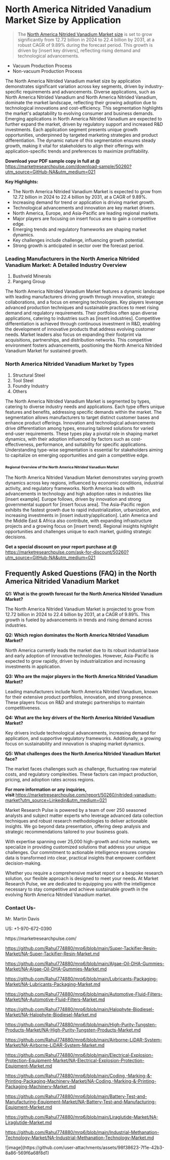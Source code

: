 <h1>North America Nitrided Vanadium Market&nbsp;Size by Application</h1><blockquote><p>The <a href="https://marketresearchpulse.com/download-sample/50260?utm_source=GitHub-NA&amp;utm_medium=021">North America Nitrided Vanadium Market size</a> is set to grow significantly from 12.72 billion in 2024 to 22.4 billion by 2031, at a robust CAGR of 9.89% during the forecast period. This growth is driven by [insert key drivers], reflecting rising demand and technological advancements.</p></blockquote><ul><li>Vacuum Production Process<li> Non-vacuum Production Process</li></ul><p>The North America Nitrided Vanadium market size by application demonstrates significant variation across key segments, driven by industry-specific requirements and advancements. Diverse applications, such as North America Nitrided Vanadium and North America Nitrided Vanadium, dominate the market landscape, reflecting their growing adoption due to technological innovations and cost-efficiency. This segmentation highlights the market's adaptability to evolving consumer and business demands. Emerging applications in North America Nitrided Vanadium are expected to further expand the market, driven by regulatory support and increased R&D investments. Each application segment presents unique growth opportunities, underpinned by targeted marketing strategies and product differentiation. The dynamic nature of this segmentation ensures steady growth, making it vital for stakeholders to align their offerings with application-specific trends and preferences to maximize profitability.</p><p><strong>Download your PDF sample copy in full at @ </strong><a href="https://marketresearchpulse.com/download-sample/50260?utm_source=GitHub-NA&amp;utm_medium=021">https://marketresearchpulse.com/download-sample/50260?utm_source=GitHub-NA&amp;utm_medium=021</a></p><p><strong>Key Highlights: </strong></p><ul><li>The North America Nitrided Vanadium Market is expected to grow from 12.72 billion in 2024 to 22.4 billion by 2031, at a CAGR of 9.89%.</li><li>Increasing demand for trend or application is driving market growth.</li><li>Technological advancements and innovation are key market drivers.</li><li>North America, Europe, and Asia-Pacific are leading regional markets.</li><li>Major players are focusing on insert focus area to gain a competitive edge.</li><li>Emerging trends and regulatory frameworks are shaping market dynamics.</li><li>Key challenges include challenge, influencing growth potential.</li><li>Strong growth is anticipated in sector over the forecast period.</li></ul><h3>Leading Manufacturers in the North America Nitrided Vanadium Market: A Detailed Industry Overview</h3><ol><li>Bushveld Minerals</li><li>Pangang Group</li></ol><div class="flex max-w-full flex-col flex-grow"><div class="min-h-8 text-message flex w-full flex-col items-end gap-2 whitespace-normal break-words [.text-message+&amp;]:mt-5" dir="auto" data-message-author-role="assistant" data-message-id="fd8432e4-4910-450d-b182-61b7bfb0a01f" data-message-model-slug="gpt-4o"><div class="flex w-full flex-col gap-1 empty:hidden first:pt-[3px]"><div class="markdown prose w-full break-words dark:prose-invert light"><p>The North America Nitrided Vanadium Market features a dynamic landscape with leading manufacturers driving growth through innovation, strategic collaborations, and a focus on emerging technologies. Key players leverage advanced production techniques and sustainable practices to meet rising demand and regulatory requirements. Their portfolios often span diverse applications, catering to industries such as [insert industries]. Competitive differentiation is achieved through continuous investment in R&amp;D, enabling the development of innovative products that address evolving customer needs. Market leaders also focus on expanding their footprint via acquisitions, partnerships, and distribution networks. This competitive environment fosters advancements, positioning the North America Nitrided Vanadium Market for sustained growth.</p></div></div></div></div><h3>North America Nitrided Vanadium Market by Types</h3><ol><li>Structural Steel<li> Tool Steel<li> Foundry Industry<li> Others</li></ol><div class="flex max-w-full flex-col flex-grow"><div class="min-h-8 text-message flex w-full flex-col items-end gap-2 whitespace-normal break-words [.text-message+&amp;]:mt-5" dir="auto" data-message-author-role="assistant" data-message-id="084470be-0bb7-4664-bddf-5156b4f41249" data-message-model-slug="gpt-4o-mini"><div class="flex w-full flex-col gap-1 empty:hidden first:pt-[3px]"><div class="markdown prose w-full break-words dark:prose-invert light"><p>The North America Nitrided Vanadium Market is segmented by types, catering to diverse industry needs and applications. Each type offers unique features and benefits, addressing specific demands within the market. The segmentation allows manufacturers to target distinct customer bases and enhance product offerings. Innovation and technological advancements drive differentiation among types, ensuring tailored solutions for varied end-user requirements. These types play a pivotal role in shaping market dynamics, with their adoption influenced by factors such as cost-effectiveness, performance, and suitability for specific applications. Understanding type-wise segmentation is essential for stakeholders aiming to capitalize on emerging opportunities and gain a competitive edge.</p></div></div></div></div><h3><span style="font-size: 11px;">Regional Overview of the North America Nitrided Vanadium Market</span></h3><div class="flex max-w-full flex-col flex-grow"><div class="min-h-8 text-message flex w-full flex-col items-end gap-2 whitespace-normal break-words [.text-message+&amp;]:mt-5" dir="auto" data-message-author-role="assistant" data-message-id="e9038762-ce64-4e30-91c9-9bd413514231" data-message-model-slug="gpt-4o-mini"><div class="flex w-full flex-col gap-1 empty:hidden first:pt-[3px]"><div class="markdown prose w-full break-words dark:prose-invert light"><p>The North America Nitrided Vanadium Market demonstrates varying growth dynamics across key regions, influenced by economic conditions, industrial activity, and regulatory frameworks. North America leads with advancements in technology and high adoption rates in industries like [insert example]. Europe follows, driven by innovation and strong governmental support for [insert focus area]. The Asia-Pacific region exhibits the fastest growth due to rapid industrialization, urbanization, and increasing investments in [insert industry/application]. Latin America and the Middle East &amp; Africa also contribute, with expanding infrastructure projects and a growing focus on [insert trend]. Regional insights highlight opportunities and challenges unique to each market, guiding strategic decisions.</p></div></div></div></div><p><strong>Get a special discount on your report purchase at @ </strong><a href="https://marketresearchpulse.com/ask-for-discount/50260?utm_source=GitHub-NA&amp;utm_medium=021">https://marketresearchpulse.com/ask-for-discount/50260?utm_source=GitHub-NA&amp;utm_medium=021</a></p><h2>Frequently Asked Questions (FAQ) in the North America Nitrided Vanadium Market</h2><p><strong>Q1: What is the growth forecast for the North America Nitrided Vanadium Market?</strong></p><p>The North America Nitrided Vanadium Market is projected to grow from 12.72 billion in 2024 to 22.4 billion by 2031, at a CAGR of 9.89%. This growth is fueled by advancements in trends and rising demand across industries.</p><p><strong>Q2: Which region dominates the North America Nitrided Vanadium Market?</strong></p><p>North America currently leads the market due to its robust industrial base and early adoption of innovative technologies. However, Asia-Pacific is expected to grow rapidly, driven by industrialization and increasing investments in application.</p><p><strong>Q3: Who are the major players in the North America Nitrided Vanadium Market?</strong></p><p>Leading manufacturers include North America Nitrided Vanadium, known for their extensive product portfolios, innovation, and strong presence. These players focus on R&amp;D and strategic partnerships to maintain competitiveness.</p><p><strong>Q4: What are the key drivers of the North America Nitrided Vanadium Market?</strong></p><p>Key drivers include technological advancements, increasing demand for application, and supportive regulatory frameworks. Additionally, a growing focus on sustainability and innovation is shaping market dynamics.</p><p><strong>Q5: What challenges does the North America Nitrided Vanadium Market face?</strong></p><p>The market faces challenges such as challenge, fluctuating raw material costs, and regulatory complexities. These factors can impact production, pricing, and adoption rates across regions.</p><p><strong>For more information or any inquiries, visit&nbsp;</strong><a href="https://marketresearchpulse.com/report/50260/nitrided-vanadium-market?utm_source=Linkedin&utm_medium=021">https://marketresearchpulse.com/report/50260/nitrided-vanadium-market?utm_source=Linkedin&utm_medium=021</a></p><p>Market Research Pulse is powered by a team of over 250 seasoned analysts and subject matter experts who leverage advanced data collection techniques and robust research methodologies to deliver actionable insights. We go beyond data presentation, offering deep analysis and strategic recommendations tailored to your business goals.</p><p>With expertise spanning over 25,000 high-growth and niche markets, we specialize in providing customized solutions that address your unique challenges. Our commitment to actionable intelligence ensures complex data is transformed into clear, practical insights that empower confident decision-making.</p><p>Whether you require a comprehensive market report or a bespoke research solution, our flexible approach is designed to meet your needs. At Market Research Pulse, we are dedicated to equipping you with the intelligence necessary to stay competitive and achieve sustainable growth in the evolving North America Nitrided Vanadium market.</p><h3><strong>Contact Us-</strong></h3><p>Mr. Martin Davis</p><p>US: +1-970-672-0390</p><p>https://marketresearchpulse.com/</p><p><a href="https://github.com/Rahul774880/mrp6/blob/main/Super-Tackifier-Resin-Market/NA-Super-Tackifier-Resin-Market.md">https://github.com/Rahul774880/mrp6/blob/main/Super-Tackifier-Resin-Market/NA-Super-Tackifier-Resin-Market.md</a></p><p><a href="https://github.com/Rahul774880/mrp6/blob/main/Algae-Oil-DHA-Gummies-Market/NA-Algae-Oil-DHA-Gummies-Market.md">https://github.com/Rahul774880/mrp6/blob/main/Algae-Oil-DHA-Gummies-Market/NA-Algae-Oil-DHA-Gummies-Market.md</a></p><p><a href="https://github.com/Rahul774880/mrp6/blob/main/Lubricants-Packaging-Market/NA-Lubricants-Packaging-Market.md">https://github.com/Rahul774880/mrp6/blob/main/Lubricants-Packaging-Market/NA-Lubricants-Packaging-Market.md</a></p><p><a href="https://github.com/Rahul774880/mrp6/blob/main/Automotive-Fluid-Filters-Market/NA-Automotive-Fluid-Filters-Market.md">https://github.com/Rahul774880/mrp6/blob/main/Automotive-Fluid-Filters-Market/NA-Automotive-Fluid-Filters-Market.md</a></p><p><a href="https://github.com/Rahul774880/mrp6/blob/main/Halophyte-Biodiesel-Market/NA-Halophyte-Biodiesel-Market.md">https://github.com/Rahul774880/mrp6/blob/main/Halophyte-Biodiesel-Market/NA-Halophyte-Biodiesel-Market.md</a></p><p><a href="https://github.com/Rahul774880/mrp6/blob/main/High-Purity-Tungsten-Products-Market/NA-High-Purity-Tungsten-Products-Market.md">https://github.com/Rahul774880/mrp6/blob/main/High-Purity-Tungsten-Products-Market/NA-High-Purity-Tungsten-Products-Market.md</a></p><p><a href="https://github.com/Rahul774880/mrp6/blob/main/Airborne-LiDAR-System-Market/NA-Airborne-LiDAR-System-Market.md">https://github.com/Rahul774880/mrp6/blob/main/Airborne-LiDAR-System-Market/NA-Airborne-LiDAR-System-Market.md</a></p><p><a href="https://github.com/Rahul774880/mrp6/blob/main/Electrical-Explosion-Protection-Equipment-Market/NA-Electrical-Explosion-Protection-Equipment-Market.md">https://github.com/Rahul774880/mrp6/blob/main/Electrical-Explosion-Protection-Equipment-Market/NA-Electrical-Explosion-Protection-Equipment-Market.md</a></p><p><a href="https://github.com/Rahul774880/mrp6/blob/main/Coding,-Marking-&-Printing-Packaging-Machinery-Market/NA-Coding,-Marking-&-Printing-Packaging-Machinery-Market.md">https://github.com/Rahul774880/mrp6/blob/main/Coding,-Marking-&-Printing-Packaging-Machinery-Market/NA-Coding,-Marking-&-Printing-Packaging-Machinery-Market.md</a></p><p><a href="https://github.com/Rahul774880/mrp6/blob/main/Battery-Test-and-Manufacturing-Equipment-Market/NA-Battery-Test-and-Manufacturing-Equipment-Market.md">https://github.com/Rahul774880/mrp6/blob/main/Battery-Test-and-Manufacturing-Equipment-Market/NA-Battery-Test-and-Manufacturing-Equipment-Market.md</a></p><p><a href="https://github.com/Rahul774880/mrp6/blob/main/Liraglutide-Market/NA-Liraglutide-Market.md">https://github.com/Rahul774880/mrp6/blob/main/Liraglutide-Market/NA-Liraglutide-Market.md</a></p><p><a href="https://github.com/Rahul774880/mrp6/blob/main/Industrial-Methanation-Technology-Market/NA-Industrial-Methanation-Technology-Market.md">https://github.com/Rahul774880/mrp6/blob/main/Industrial-Methanation-Technology-Market/NA-Industrial-Methanation-Technology-Market.md</a></p>
![image](https://github.com/user-attachments/assets/98f38623-7f1e-42b3-8a86-569f6a68f8d1)
